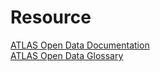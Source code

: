 # Resource

[ATLAS Open Data Documentation](https://opendata.atlas.cern/docs/documentation/introduction/introductory_page)  
[ATLAS Open Data Glossary](https://opendata.atlas.cern/docs/8TeVDoc/glossary)  
